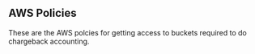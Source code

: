 ## AWS Policies

These are the AWS polcies for getting access to buckets required to do chargeback accounting.
